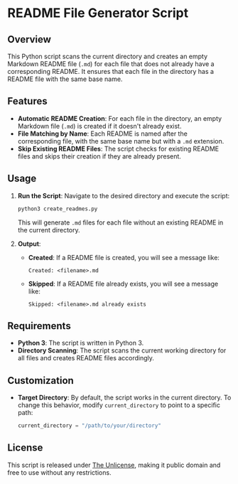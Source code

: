 # README File Generator Script

## Overview

This Python script scans the current directory and creates an empty Markdown README file (`.md`) for each file that does
not already have a corresponding README. It ensures that each file in the directory has a README file with the same base
name.

## Features

- **Automatic README Creation**: For each file in the directory, an empty Markdown file (`.md`) is created if it doesn't
  already exist.
- **File Matching by Name**: Each README is named after the corresponding file, with the same base name but with a `.md`
  extension.
- **Skip Existing README Files**: The script checks for existing README files and skips their creation if they are
  already present.

## Usage

1. **Run the Script**: Navigate to the desired directory and execute the script:
   ```bash
   python3 create_readmes.py
   ```
   This will generate `.md` files for each file without an existing README in the current directory.

2. **Output**:
    - **Created**: If a README file is created, you will see a message like:
      ```
      Created: <filename>.md
      ```
    - **Skipped**: If a README file already exists, you will see a message like:
      ```
      Skipped: <filename>.md already exists
      ```

## Requirements

- **Python 3**: The script is written in Python 3.
- **Directory Scanning**: The script scans the current working directory for all files and creates README files
  accordingly.

## Customization

- **Target Directory**: By default, the script works in the current directory. To change this behavior, modify
  `current_directory` to point to a specific path:
  ```python
  current_directory = "/path/to/your/directory"
  ```

## License

This script is released under [The Unlicense](https://unlicense.org/), making it public domain and free to use without
any restrictions.